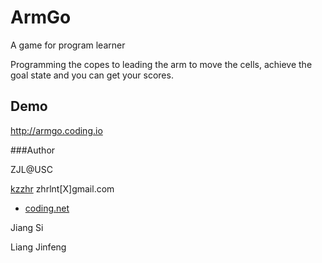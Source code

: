 ArmGo
=====

A game for program learner

Programming the copes to leading the arm to move the cells, achieve the goal state and you can get your scores.

## Demo 

http://armgo.coding.io

###Author

ZJL@USC

[kzzhr](http://dashayu.tk/) zhrlnt[X]gmail.com

- [coding.net](https://coding.net/u/kzzhr)

Jiang Si

Liang Jinfeng